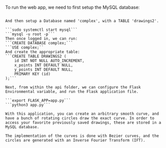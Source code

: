 To run the web app, we need to first setup the MySQL database:

``````

And then setup a Database named 'complex', with a TABLE 'drawings2'.

```sudo systemctl start mysql```
```mysql -u root -p```
Then once logged in, we can run:
```CREATE DATABASE complex;```
```USE complex;``
And create the appropriate table:
```CREATE TABLE DRAWINGS2 (
	id INT NOT NULL AUTO_INCREMENT,
	x_points INT DEFAULT NULL,
	y_points INT DEFAULT NULL,
	PRIMARY KEY (id)
);```

Next, from within the api folder, we can configure the Flask Environmental variable, and run the Flask application file.

```export FLASK_APP=app.py```
```python3 app.py```

With this application, you can create an arbitrary smooth curve, and have a bunch of rotating circles draw the exact curve. In order to access your favorite previously saved drawings, these are stored in a MySQL database.

The implementation of the curves is done with Bezier curves, and the circles are generated with an Inverse Fourier Transform (IFT).
